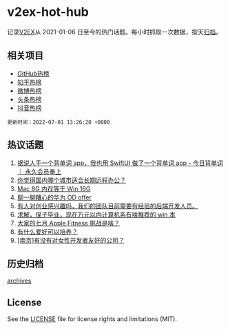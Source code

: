 # v2ex-hot-hub

 记录[V2EX](https://www.v2ex.com/)从 2021-01-06 日至今的热门话题。每小时抓取一次数据，按天[归档](archives)。
 
 ## 相关项目

- [GitHub热榜](https://github.com/snaildev/github-hot-hub)
- [知乎热榜](https://github.com/snaildev/zhihu-hot-hub)
- [微博热榜](https://github.com/snaildev/weibo-hot-hub)
- [头条热榜](https://github.com/snaildev/toutiao-hot-hub)
- [抖音热榜](https://github.com/snaildev/douyin-hot-hub)


 `更新时间：2022-07-01 13:26:20 +0800`

## 热议话题

1. [据说人手一个背单词 app，我也用 SwiftUI 做了一个背单词 app - 今日背单词 ｜ 永久会员奉上](https://www.v2ex.com/t/863238)
1. [你觉得国内哪个城市适合长期远程办公？](https://www.v2ex.com/t/863366)
1. [Mac 8G 内存等于 Win 16G](https://www.v2ex.com/t/863284)
1. [聊一聊糟心的华为 OD offer](https://www.v2ex.com/t/863240)
1. [有人对创业感兴趣吗，我们的团队目前需要有经验的后端开发人员。](https://www.v2ex.com/t/863374)
1. [求解，侄子毕业，现在万元以内计算机系有啥推荐的 win 本](https://www.v2ex.com/t/863309)
1. [大家的七月 Apple Fitness 挑战是啥？](https://www.v2ex.com/t/863358)
1. [有什么爱好可以培养？](https://www.v2ex.com/t/863336)
1. [[南京]有没有对女性开发者友好的公司？](https://www.v2ex.com/t/863380)

## 历史归档

[archives](archives)

## License

See the [LICENSE](LICENSE) file for license rights and limitations (MIT).

